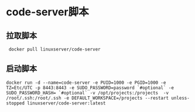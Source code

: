 # code-server脚本

## 拉取脚本
```shell
 docker pull linuxserver/code-server 
 ```


## 启动脚本
``` shell
docker run -d --name=code-server -e PUID=1000 -e PGID=1000 -e TZ=Etc/UTC -p 8443:8443 -e SUDO_PASSWORD=password `#optional` -e SUDO_PASSWORD_HASH= `#optional` -v /opt/projects:/projects  -v /root/.ssh:/root/.ssh -e DEFAULT_WORKSPACE=/projects --restart unless-stopped linuxserver/code-server:latest
```